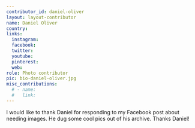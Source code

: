 ```yaml
---
contributor_id: daniel-oliver
layout: layout-contributor
name: Daniel Oliver
country: 
links:
  instagram: 
  facebook:
  twitter: 
  youtube:
  pinterest: 
  web: 
role: Photo contributor
pic: bio-daniel-oliver.jpg
misc_contributions:
  # - name: 
  #   link: 
---
```

I would like to thank Daniel for responding to my Facebook post about needing images. He dug some cool pics out of his archive. Thanks Daniel!